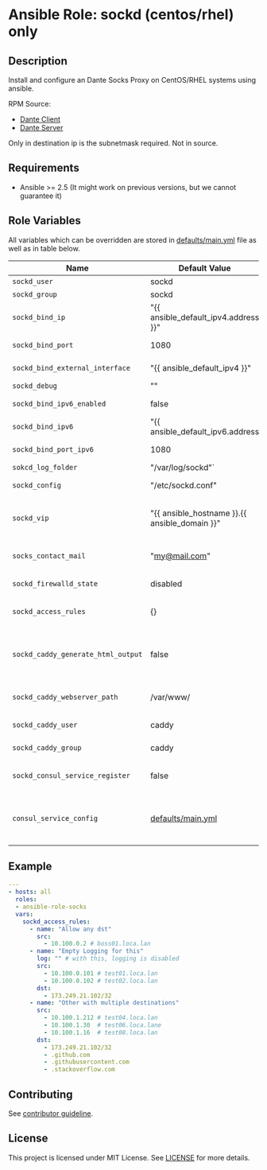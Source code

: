 # Ansible Role: sockd (centos/rhel) only

## Description

Install and configure an Dante Socks Proxy on CentOS/RHEL systems using ansible.

RPM Source:
  * [Dante Client](http://rpm.pbone.net/info_idpl_54818349_distro_centos7_com_dante-1.4.2-1.21.x86_64.rpm.html)
  * [Dante Server](http://rpm.pbone.net/info_idpl_54818351_distro_centos_7_com_dante-server-1.4.2-1.21.x86_64.rpm.html)

Only in destination ip is the subnetmask required. Not in source.

## Requirements

- Ansible >= 2.5 (It might work on previous versions, but we cannot guarantee it)

## Role Variables

All variables which can be overridden are stored in [defaults/main.yml](defaults/main.yml) file as well as in table below.

| Name           | Default Value | Description                        |
| -------------- | ------------- | -----------------------------------|
| `sockd_user` | sockd | Run user |
| `sockd_group` | sockd | Run group |
| `sockd_bind_ip` | "{{ ansible_default_ipv4.address }}" | Default bind IP |
| `sockd_bind_port` | 1080 | Default bind Port |
| `sockd_bind_external_interface` | "{{ ansible_default_ipv4 }}" | Default bind Interface |
| `sockd_debug` | "" | Debug mode |
| `sockd_bind_ipv6_enabled` | false | Enable/Disable ipv6 |
| `sockd_bind_ipv6` | "{{ ansible_default_ipv6.address | default('') }}" | Default ipv6 bind IP |
| `sockd_bind_port_ipv6` | 1080 | Default ipv6 bind Port |
| `sokcd_log_folder` | "/var/log/sockd"` | Default log dir |
| `sockd_config` | "/etc/sockd.conf" | Default config pat |
| `sockd_vip` | "{{ ansible_hostname }}.{{ ansible_domain }}" | Default virtual (ip) service name for html config |
| `socks_contact_mail` | "my@mail.com" | Default email-address for html config |
| `sockd_firewalld_state` | disabled | Configure Firewalld |
| `sockd_access_rules` | {} | Default access rules (see below) |
| `sockd_caddy_generate_html_output` | false | Generate HTML Output [ansible-role-caddyserver](https://github.com/OnkelDom/ansible-role-caddyserver) required |
| `sockd_caddy_webserver_path` | /var/www/ | Default Caddy webserver path |
| `sockd_caddy_user` | caddy | Default Caddy user |
| `sockd_caddy_group` | caddy | Default Caddy group |
| `sockd_consul_service_register` | false | Generate Consul service snipped |
| `consul_service_config` | [defaults/main.yml](defaults/main.yml) | Generate Consul service [ansible-role-consul](https://github.com/OnkelDom/ansible-role-consul) required  |

## Example

```yaml
---
- hosts: all
  roles:
  - ansible-role-socks
  vars:
    sockd_access_rules:
      - name: "Allow any dst"
        src:
          - 10.100.0.2 # boss01.loca.lan
      - name: "Empty Logging for this"
        log: "" # with this, logging is disabled
        src:
          - 10.100.0.101 # test01.loca.lan
          - 10.100.0.102 # test02.loca.lan
        dst:
          - 173.249.21.102/32
      - name: "Other with multiple destinations"
        src:
          - 10.100.1.212 # test04.loca.lan
          - 10.100.1.30  # test06.loca.lane
          - 10.100.1.16  # test08.loca.lan
        dst:
          - 173.249.21.102/32
          - .github.com
          - .githubusercontent.com
          - .stackoverflow.com
```

## Contributing

See [contributor guideline](CONTRIBUTING.md).

## License

This project is licensed under MIT License. See [LICENSE](/LICENSE) for more details.

